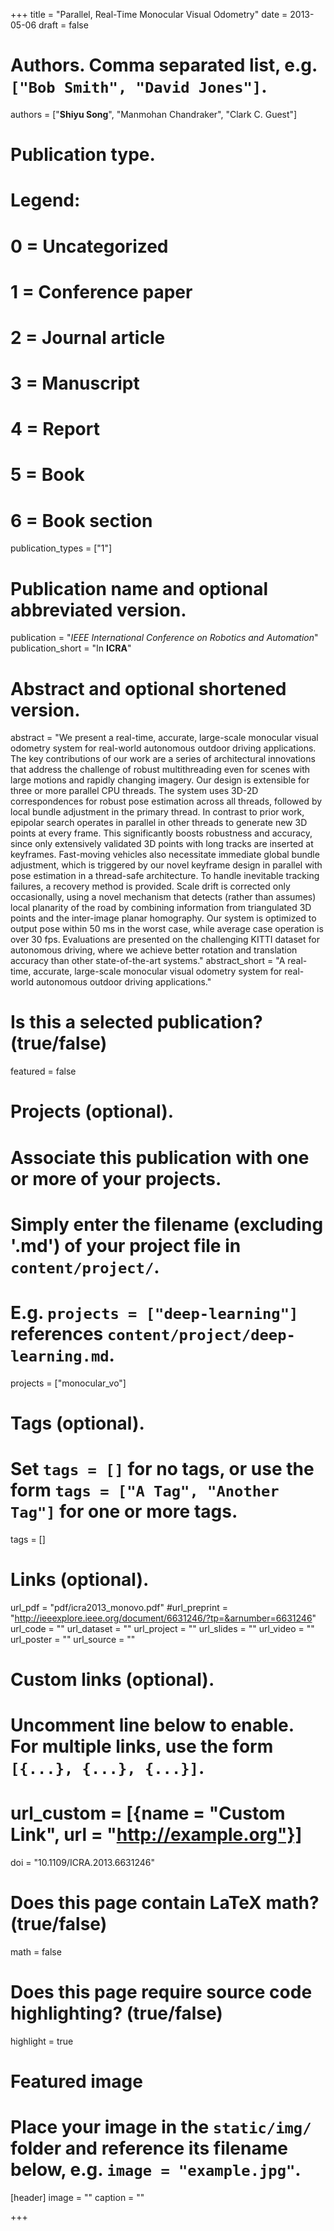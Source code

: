 +++
title = "Parallel, Real-Time Monocular Visual Odometry"
date = 2013-05-06
draft = false

# Authors. Comma separated list, e.g. `["Bob Smith", "David Jones"]`.
authors = ["**Shiyu Song**", "Manmohan Chandraker", "Clark C. Guest"]

# Publication type.
# Legend:
# 0 = Uncategorized
# 1 = Conference paper
# 2 = Journal article
# 3 = Manuscript
# 4 = Report
# 5 = Book
# 6 = Book section
publication_types = ["1"]

# Publication name and optional abbreviated version.
publication = "*IEEE International Conference on Robotics and Automation*"
publication_short = "In **ICRA**"

# Abstract and optional shortened version.
abstract = "We present a real-time, accurate, large-scale monocular visual odometry system for real-world autonomous outdoor driving applications. The key contributions of our work are a series of architectural innovations that address the challenge of robust multithreading even for scenes with large motions and rapidly changing imagery. Our design is extensible for three or more parallel CPU threads. The system uses 3D-2D correspondences for robust pose estimation across all threads, followed by local bundle adjustment in the primary thread. In contrast to prior work, epipolar search operates in parallel in other threads to generate new 3D points at every frame. This significantly boosts robustness and accuracy, since only extensively validated 3D points with long tracks are inserted at keyframes. Fast-moving vehicles also necessitate immediate global bundle adjustment, which is triggered by our novel keyframe design in parallel with pose estimation in a thread-safe architecture. To handle inevitable tracking failures, a recovery method is provided. Scale drift is corrected only occasionally, using a novel mechanism that detects (rather than assumes) local planarity of the road by combining information from triangulated 3D points and the inter-image planar homography. Our system is optimized to output pose within 50 ms in the worst case, while average case operation is over 30 fps. Evaluations are presented on the challenging KITTI dataset for autonomous driving, where we achieve better rotation and translation accuracy than other state-of-the-art systems."
abstract_short = "A real-time, accurate, large-scale monocular visual odometry system for real-world autonomous outdoor driving applications."

# Is this a selected publication? (true/false)
featured = false

# Projects (optional).
#   Associate this publication with one or more of your projects.
#   Simply enter the filename (excluding '.md') of your project file in `content/project/`.
#   E.g. `projects = ["deep-learning"]` references `content/project/deep-learning.md`.
projects = ["monocular_vo"]

# Tags (optional).
#   Set `tags = []` for no tags, or use the form `tags = ["A Tag", "Another Tag"]` for one or more tags.
tags = []

# Links (optional).
url_pdf = "pdf/icra2013_monovo.pdf"
#url_preprint = "http://ieeexplore.ieee.org/document/6631246/?tp=&arnumber=6631246"
url_code = ""
url_dataset = ""
url_project = ""
url_slides = ""
url_video = ""
url_poster = ""
url_source = ""

# Custom links (optional).
#   Uncomment line below to enable. For multiple links, use the form `[{...}, {...}, {...}]`.
# url_custom = [{name = "Custom Link", url = "http://example.org"}]

doi = "10.1109/ICRA.2013.6631246"

# Does this page contain LaTeX math? (true/false)
math = false

# Does this page require source code highlighting? (true/false)
highlight = true

# Featured image
# Place your image in the `static/img/` folder and reference its filename below, e.g. `image = "example.jpg"`.
[header]
image = ""
caption = ""

+++
